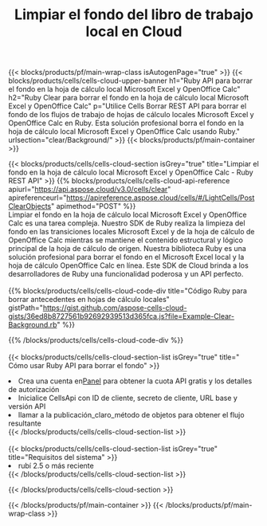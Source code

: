 ﻿---
title:  Limpiar el fondo del libro de trabajo local en Cloud
description: API y SDK en la nube para borrar el fondo en Microsoft Excel y OpenOffice Calc. Fondo claro en las hojas de cálculo locales por la nube Cells API. SDK admite tipos de lenguajes de desarrollo. Incluyen Android, C#, Go, Java, NodeJS, Perl, PHP, Python, Ruby y Swift.
url: /es/ruby/clear/background/
---
{{< blocks/products/pf/main-wrap-class isAutogenPage="true" >}}
{{< blocks/products/cells/cells-cloud-upper-banner h1="Ruby API para borrar el fondo en la hoja de cálculo local Microsoft Excel y OpenOffice Calc" h2="Ruby Clear para borrar el fondo en la hoja de cálculo local Microsoft Excel y OpenOffice Calc" p="Utilice Cells Borrar REST API para borrar el fondo de los flujos de trabajo de hojas de cálculo locales Microsoft Excel y OpenOffice Calc en Ruby. Esta solución profesional borra el fondo en la hoja de cálculo local Microsoft Excel y OpenOffice Calc usando Ruby." urlsection="clear/Background/" >}}
{{< blocks/products/pf/main-container >}}

{{< blocks/products/cells/cells-cloud-section isGrey="true" title="Limpiar el fondo en la hoja de cálculo local Microsoft Excel y OpenOffice Calc - Ruby REST API" >}}
{{% blocks/products/cells/cells-cloud-api-reference apiurl="https://api.aspose.cloud/v3.0/cells/clear" apireferenceurl="https://apireference.aspose.cloud/cells/#/LightCells/PostClearObjects" apimethod="POST" %}}
<br/>
Limpiar el fondo en la hoja de cálculo local Microsoft Excel y OpenOffice Calc es una tarea compleja. Nuestro SDK de Ruby realiza la limpieza del fondo en las transiciones locales Microsoft Excel y de la hoja de cálculo de OpenOffice Calc mientras se mantiene el contenido estructural y lógico principal de la hoja de cálculo de origen. Nuestra biblioteca Ruby es una solución profesional para borrar el fondo en el Microsoft Excel local y la hoja de cálculo OpenOffice Calc en línea. Este SDK de Cloud brinda a los desarrolladores de Ruby una funcionalidad poderosa y un API perfecto.
<br/>
<br/>
{{% blocks/products/cells/cells-cloud-code-div title="Código Ruby para borrar antecedentes en hojas de cálculo locales" gistPath="https://gist.github.com/aspose-cells-cloud-gists/36ed8b8727561b92692939513d365fca.js?file=Example-Clear-Background.rb" %}}
  
{{% /blocks/products/cells/cells-cloud-code-div %}}
<br/>
<br/>
{{< blocks/products/cells/cells-cloud-section-list isGrey="true" title=" Cómo usar Ruby API para borrar el fondo" >}}
<li> Crea una cuenta en<a href="https://dashboard.aspose.cloud/">Panel</a> para obtener la cuota API gratis y los detalles de autorización</li>
<li>Inicialice CellsApi con ID de cliente, secreto de cliente, URL base y versión API</li>
<li>llamar a la publicación_claro_método de objetos para obtener el flujo resultante</li>
{{< /blocks/products/cells/cells-cloud-section-list >}}
<br/>
<br/>
{{< blocks/products/cells/cells-cloud-section-list isGrey="true" title="Requisitos del sistema" >}}
<li>rubí 2.5 o más reciente</li>
{{< /blocks/products/cells/cells-cloud-section-list >}}

{{< /blocks/products/cells/cells-cloud-section >}}

{{< /blocks/products/pf/main-container >}}
{{< /blocks/products/pf/main-wrap-class >}}
